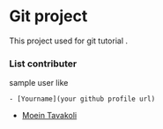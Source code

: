 # Git project 

This project used for git tutorial . 

### List contributer 

sample user like

 `- [Yourname](your github profile url)`

- [Moein Tavakoli]( https://github.com/MoeinTavakoli ) 

